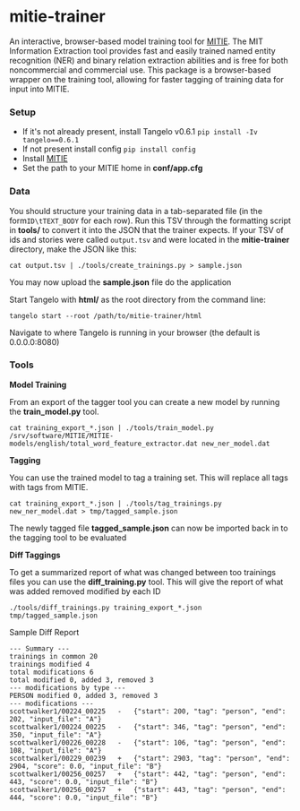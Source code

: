 # mitie-trainer

An interactive, browser-based model training tool for
[MITIE](https://github.com/mit-nlp/MITIE). The MIT Information Extraction tool
provides fast and easily trained named entity recognition (NER) and binary relation
extraction abilities and is free for both noncommercial and commercial use.
This package is a browser-based wrapper on the training tool, allowing for
faster tagging of training data for input into MITIE.


### Setup

- If it's not already present, install Tangelo v0.6.1 `pip install -Iv tangelo==0.6.1`
- If not present install config `pip install config` 
- Install [MITIE](https://github.com/mit-nlp/MITIE)
- Set the path to your MITIE home in **conf/app.cfg**

### Data

You should structure your training data in a tab-separated file (in the form`ID\tTEXT_BODY` for each row). Run this TSV through the formatting script in **tools/** to convert it into the JSON that the trainer expects. If your TSV of ids and stories were called `output.tsv` and were located in the **mitie-trainer** directory, make the JSON like this:

`cat output.tsv | ./tools/create_trainings.py > sample.json`

You may now upload the **sample.json** file do the application

Start Tangelo with **html/** as the root directory from the command line:

`tangelo start --root /path/to/mitie-trainer/html`

Navigate to where Tangelo is running in your browser (the default is 0.0.0.0:8080)



### Tools

**Model Training**

From an export of the tagger tool you can create a new model by running the **train_model.py** tool.

```
cat training_export_*.json | ./tools/train_model.py /srv/software/MITIE/MITIE-models/english/total_word_feature_extractor.dat new_ner_model.dat
```

**Tagging**

You can use the trained model to tag a training set.  This will replace all tags with tags from MITIE.  

```
cat training_export_*.json | ./tools/tag_trainings.py new_ner_model.dat > tmp/tagged_sample.json
```

The newly tagged file **tagged_sample.json** can now be imported back in to the tagging tool to be evaluated

**Diff Taggings**

To get a summarized report of what was changed between too trainings files you can use the **diff_training.py** tool. This will give the report of what was added removed modified by each ID 

```
./tools/diff_trainings.py training_export_*.json tmp/tagged_sample.json
```


Sample Diff Report

```
--- Summary ---
trainings in common 20
trainings modified 4
total modifications 6
total modified 0, added 3, removed 3
--- modifications by type ---
PERSON modified 0, added 3, removed 3
--- modifications ---
scottwalker1/00224_00225   -   {"start": 200, "tag": "person", "end": 202, "input_file": "A"}
scottwalker1/00224_00225   -   {"start": 346, "tag": "person", "end": 350, "input_file": "A"}
scottwalker1/00226_00228   -   {"start": 106, "tag": "person", "end": 108, "input_file": "A"}
scottwalker1/00229_00239   +   {"start": 2903, "tag": "person", "end": 2904, "score": 0.0, "input_file": "B"}
scottwalker1/00256_00257   +   {"start": 442, "tag": "person", "end": 443, "score": 0.0, "input_file": "B"}
scottwalker1/00256_00257   +   {"start": 443, "tag": "person", "end": 444, "score": 0.0, "input_file": "B"}
```



